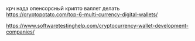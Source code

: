 крч нада опенсорсный крипто валлет делать https://cryptopotato.com/top-6-multi-currency-digital-wallets/

https://www.softwaretestinghelp.com/cryptocurrency-wallet-development-companies/

